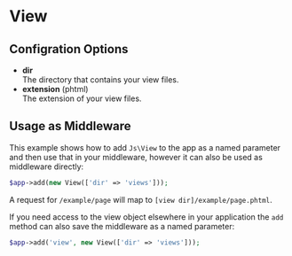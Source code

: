 # View

## Configration Options

* **dir**  
	The directory that contains your view files.
* **extension** (phtml)  
	The extension of your view files.

## Usage as Middleware

This example shows how to add `Js\View` to the app as a named parameter and then use that in your middleware, however it can also be used as middleware directly:

```php
$app->add(new View(['dir' => 'views']));
```

A request for `/example/page` will map to `[view dir]/example/page.phtml`.

If you need access to the view object elsewhere in your application the `add` method can also save the middleware as a named parameter:

```php
$app->add('view', new View(['dir' => 'views']));
```